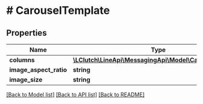 # # CarouselTemplate

## Properties

Name | Type | Description | Notes
------------ | ------------- | ------------- | -------------
**columns** | [**\LClutch\LineApi\MessagingApi\Model\CarouselColumn[]**](CarouselColumn.md) |  |
**image_aspect_ratio** | **string** |  | [optional]
**image_size** | **string** |  | [optional]

[[Back to Model list]](../../README.md#models) [[Back to API list]](../../README.md#endpoints) [[Back to README]](../../README.md)
